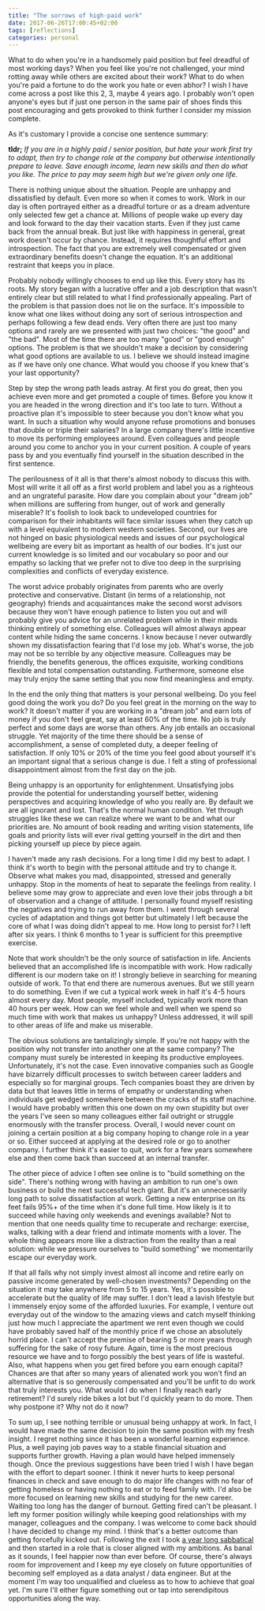 ```yaml
---
title: "The sorrows of high-paid work"
date: 2017-06-26T17:00:45+02:00
tags: [reflections]
categories: personal
---
```


What to do when you're in a handsomely paid position but feel dreadful of most working days? When you feel like you're not challenged, your mind rotting away while others are excited about their work? What to do when you're paid a fortune to do the work you hate or even abhor? I wish I have come across a post like this 2, 3, maybe 4 years ago. I probably won't open anyone's eyes but if just one person in the same pair of shoes finds this post encouraging and gets provoked to think further I consider my mission complete. <!--more-->

As it's customary I provide a concise one sentence summary:

**tldr;** *If you are in a highly paid / senior position, but hate your work first try to adapt, then try to change role at the company but otherwise intentionally prepare to leave. Save enough income, learn new skills and then do what you like. The price to pay may seem high but we're given only one life.*

There is nothing unique about the situation. People are unhappy and dissatisfied by default. Even more so when it comes to work. Work in our day is often portrayed either as a dreadful torture or as a dream adventure only selected few get a chance at. Millions of people wake up every day and look forward to the day their vacation starts. Even if they just came back from the annual break. But just like with happiness in general, great work doesn't occur by chance. Instead, it requires thoughtful effort and introspection. The fact that you are extremely well compensated or given extraordinary benefits doesn't change the equation. It's an additional restraint that keeps you in place.

Probably nobody willingly chooses to end up like this. Every story has its roots. My story began with a lucrative offer and a job description that wasn't entirely clear but still related to what I find professionally appealing. Part of the problem is that passion does not lie on the surface. It's impossible to know what one likes without doing any sort of serious introspection and perhaps following a few dead ends. Very often there are just too many options and rarely are we presented with just two choices: "the good" and "the bad". Most of the time there are too many "good" or "good enough" options. The problem is that we shouldn't make a decision by considering what good options are available to us. I believe we should instead imagine as if we have only one chance. What would you choose if you knew that's your last opportunity?

Step by step the wrong path leads astray. At first you do great, then you achieve even more and get promoted a couple of times. Before you know it you are headed in the wrong direction and it's too late to turn. Without a proactive plan it's impossible to steer because you don't know what you want. In such a situation why would anyone refuse promotions and bonuses that double or triple their salaries? In a large company there's little incentive to move its performing employees around. Even colleagues and people around you come to anchor you in your current position. A couple of years pass by and you eventually find yourself in the situation described in the first sentence.

The perilousness of it all is that there's almost nobody to discuss this with. Most will write it all off as a first world problem and label you as a righteous and an ungrateful parasite. How dare you complain about your "dream job" when millions are suffering from hunger, out of work and generally miserable? It's foolish to look back to undeveloped countries for comparison for their inhabitants will face similar issues when they catch up with a level equivalent to modern western societies. Second, our lives are not hinged on basic physiological needs and issues of our psychological wellbeing are every bit as important as health of our bodies. It's just our current knowledge is so limited and our vocabulary so poor and our empathy so lacking that we prefer not to dive too deep in the surprising complexities and conflicts of everyday existence.

The worst advice probably originates from parents who are overly protective and conservative. Distant (in terms of a relationship, not geography) friends and acquaintances make the second worst advisors because they won't have enough patience to listen you out and will probably give you advice for an unrelated problem while in their minds thinking entirely of something else. Colleagues will almost always appear content while hiding the same concerns. I know because I never outwardly shown my dissatisfaction fearing that I'd lose my job. What's worse, the job may not be so terrible by any objective measure. Colleagues may be friendly, the benefits generous, the offices exquisite, working conditions flexible and total compensation outstanding. Furthermore, someone else may truly enjoy the same setting that you now find meaningless and empty.

In the end the only thing that matters is your personal wellbeing. Do you feel good doing the work you do? Do you feel great in the morning on the way to work? It doesn't matter if you are working in a "dream job" and earn lots of money if you don't feel great, say at least 60% of the time. No job is truly perfect and some days are worse than others. Any job entails an occasional struggle. Yet majority of the time there should be a sense of accomplishment, a sense of completed duty, a deeper feeling of satisfaction. If only 10% or 20% of the time you feel good about yourself it's an important signal that a serious change is due. I felt a sting of professional disappointment almost from the first day on the job.

Being unhappy is an opportunity for enlightenment. Unsatisfying jobs provide the potential for understanding yourself better, widening perspectives and acquiring knowledge of who you really are. By default we are all ignorant and lost. That's the normal human condition. Yet through struggles like these we can realize where we want to be and what our priorities are. No amount of book reading and writing vision statements, life goals and priority lists will ever rival getting yourself in the dirt and then picking yourself up piece by piece again.

I haven't made any rash decisions. For a long time I did my best to adapt. I think it's worth to begin with the personal attitude and try to change it. Observe what makes you mad, disappointed, stressed and generally unhappy. Stop in the moments of heat to separate the feelings from reality. I believe some may grow to appreciate and even love their jobs through a bit of observation and a change of attitude. I personally found myself resisting the negatives and trying to run away from them. I went through several cycles of adaptation and things got better but ultimately I left because the core of what I was doing didn't appeal to me. How long to persist for? I left after six years. I think 6 months to 1 year is sufficient for this preemptive exercise.

Note that work shouldn't be the only source of satisfaction in life. Ancients believed that an accomplished life is incompatible with work. How radically different is our modern take on it! I strongly believe in searching for meaning outside of work. To that end there are numerous avenues. But we still yearn to do something. Even if we cut a typical work week in half it's 4-5 hours almost every day. Most people, myself included, typically work more than 40 hours per week. How can we feel whole and well when we spend so much time with work that makes us unhappy? Unless addressed, it will spill to other areas of life and make us miserable.

The obvious solutions are tantalizingly simple. If you're not happy with the position why not transfer into another one at the same company? The company must surely be interested in keeping its productive employees. Unfortunately, it's not the case. Even innovative companies such as Google have bizarrely difficult processes to switch between career ladders and especially so for marginal groups. Tech companies boast they are driven by data but that leaves little in terms of empathy or understanding when individuals get wedged somewhere between the cracks of its staff machine. I would have probably written this one down on my own stupidity but over the years I've seen so many colleagues either fail outright or struggle enormously with the transfer process. Overall, I would never count on joining a certain position at a big company hoping to change role in a year or so. Either succeed at applying at the desired role or go to another company. I further think it's easier to quit, work for a few years somewhere else and then come back than succeed at an internal transfer.

The other piece of advice I often see online is to "build something on the side". There's nothing wrong with having an ambition to run one's own business or build the next successful tech giant. But it's an unnecessarily long path to solve dissatisfaction at work. Getting a new enterprise on its feet fails 95%+ of the time when it's done full time. How likely is it to succeed while having only weekends and evenings available? Not to mention that one needs quality time to recuperate and recharge: exercise, walks, talking with a dear friend and intimate moments with a lover. The whole thing appears more like a distraction from the reality than a real solution: while we pressure ourselves to "build something" we momentarily escape our everyday work.

If that all fails why not simply invest almost all income and retire early on passive income generated by well-chosen investments? Depending on the situation it may take anywhere from 5 to 15 years. Yes, it's possible to accelerate but the quality of life may suffer. I don't lead a lavish lifestyle but I immensely enjoy some of the afforded luxuries. For example, I venture out everyday out of the window to the amazing views and catch myself thinking just how much I appreciate the apartment we rent even though we could have probably saved half of the monthly price if we chose an absolutely horrid place. I can't accept the premise of bearing 5 or more years through suffering for the sake of rosy future. Again, time is the most precious resource we have and to forgo possibly the best years of life is wasteful. Also, what happens when you get fired before you earn enough capital? Chances are that after so many years of alienated work you won't find an alternative that is so generously compensated and you'll be unfit to do work that truly interests you. What would I do when I finally reach early retirement? I'd surely ride bikes a lot but I'd quickly yearn to do more. Then why postpone it? Why not do it now?

To sum up, I see nothing terrible or unusual being unhappy at work. In fact, I would have made the same decision to join the same position with my fresh insight. I regret nothing since it has been a wonderful learning experience. Plus, a well paying job paves way to a stable financial situation and supports further growth. Having a plan would have helped immensely though. Once the previous suggestions have been tried I wish I have began with the effort to depart sooner. I think it never hurts to keep personal finances in check and save enough to do major life changes with no fear of getting homeless or having nothing to eat or to feed family with. I'd also be more focused on learning new skills and studying for the new career. Waiting too long has the danger of burnout. Getting fired can't be pleasant. I left my former position willingly while keeping good relationships with my manager, colleagues and the company. I was welcome to come back should I have decided to change my mind. I think that's a better outcome than getting forcefully kicked out. Following the exit I took [a year long sabbatical](/blog/2015/06/16/why-i-have-quit-an-awesome-job/) and then started in a role that is closer aligned with my ambitions. As banal as it sounds, I feel happier now than ever before. Of course, there's always room for improvement and I keep my eye closely on future opportunities of becoming self employed as a data analyst / data engineer. But at the moment I'm way too unqualified and clueless as to how to achieve that goal yet. I'm sure I'll either figure something out or tap into serendipitous opportunities along the way.